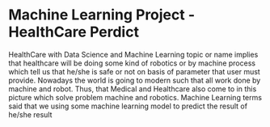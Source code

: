 # Machine Learning Project - HealthCare Perdict
HealthCare with Data Science and Machine Learning topic or name implies that healthcare will be doing some kind of robotics or by machine process which tell us that he/she is safe or not on basis of parameter that user must provide. 
Nowadays the world is going to modern such that all work done by machine and robot. Thus, that Medical and Healthcare also come to in this picture which solve problem machine and robotics. Machine Learning terms said that we using some machine learning model to predict the result of he/she result
